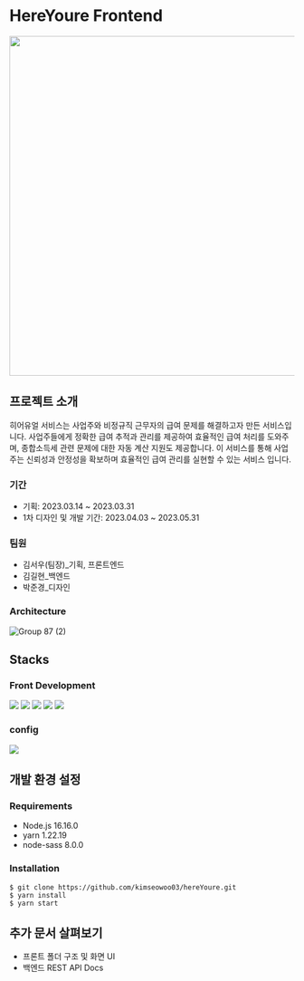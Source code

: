 # HereYoure Frontend
<div align='center'>
<img src="https://github.com/kimseowoo03/hereYoure/assets/102151860/9f24f41c-6dc5-4891-85a3-7d6e442e32ef" width="600" />
</div>

## 프로젝트 소개
히어유얼 서비스는 사업주와 비정규직 근무자의 급여 문제를 해결하고자 만든 서비스입니다. 사업주들에게 정확한 급여 추적과 관리를 제공하여 효율적인 급여 처리를 도와주며, 종합소득세 관련 문제에 대한 자동 계산 지원도 제공합니다. 이 서비스를 통해 사업주는 신뢰성과 안정성을 확보하며 효율적인 급여 관리를 실현할 수 있는 서비스 입니다.

### 기간 
- 기획: 2023.03.14 ~ 2023.03.31
- 1차 디자인 및 개발 기간: 2023.04.03 ~ 2023.05.31

### 팀원
- 김서우(팀장)_기획, 프론트엔드
- 김길현_백엔드
- 박준경_디자인

### Architecture
<img src="https://github.com/kimseowoo03/hereYoure/assets/102151860/f5af8396-58d7-4092-822f-36513081e777" alt="Group 87 (2)">

## Stacks
### Front Development
<img src="https://img.shields.io/badge/react-61DAFB?style=for-the-badge&logo=react&logoColor=white"> <img src="https://img.shields.io/badge/reactrouter-CA4245?style=for-the-badge&logo=reactrouter&logoColor=white"> <img src="https://img.shields.io/badge/typescript-3178C6?style=for-the-badge&logo=typescript&logoColor=white"> <img src="https://img.shields.io/badge/scss-CC6699?style=for-the-badge&logo=sass&logoColor=white"> <img src="https://img.shields.io/badge/axios-5A29E4?style=for-the-badge&logo=axios&logoColor=white">

### config
<img src="https://img.shields.io/badge/yarn-2C8EBB?style=for-the-badge&logo=yarn&logoColor=white">

## 개발 환경 설정
### Requirements
* Node.js 16.16.0
* yarn 1.22.19
* node-sass 8.0.0

### Installation

```
$ git clone https://github.com/kimseowoo03/hereYoure.git
$ yarn install
$ yarn start
```
## 추가 문서 살펴보기
- 프론트 폴더 구조 및 화면 UI
- 백엔드 REST API Docs